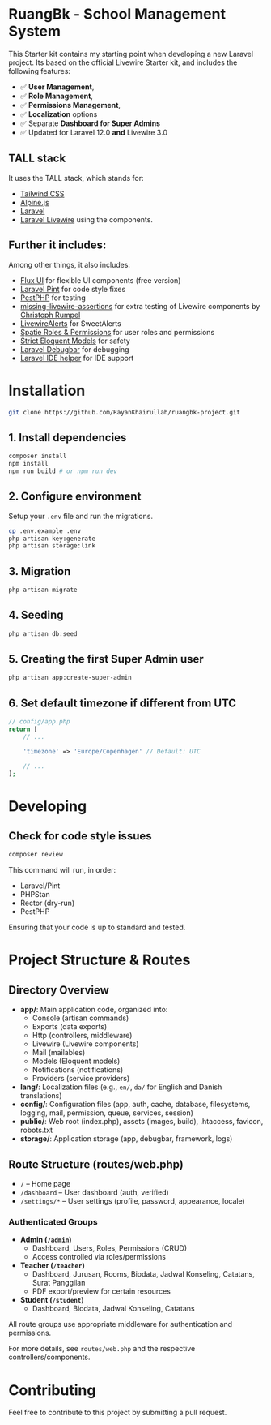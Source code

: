 # RuangBk - School Management System

This Starter kit contains my starting point when developing a new Laravel project. Its based on the official Livewire Starter kit, and includes the following features:
- ✅ **User Management**, 
- ✅ **Role Management**,
- ✅ **Permissions Management**,
- ✅ **Localization** options
- ✅ Separate **Dashboard for Super Admins**
- ✅ Updated for Laravel 12.0 **and** Livewire 3.0

## TALL stack
It uses the TALL stack, which stands for:
-   [Tailwind CSS](https://tailwindcss.com)
-   [Alpine.js](https://alpinejs.dev)
-   [Laravel](https://laravel.com)
-   [Laravel Livewire](https://livewire.laravel.com) using the components.

## Further it includes:
Among other things, it also includes:
-   [Flux UI](https://fluxui.dev) for flexible UI components (free version)
-   [Laravel Pint](https://github.com/laravel/pint) for code style fixes
-   [PestPHP](https://pestphp.com) for testing
-   [missing-livewire-assertions](https://github.com/christophrumpel/missing-livewire-assertions) for extra testing of Livewire components by [Christoph Rumpel](https://github.com/christophrumpel)
-   [LivewireAlerts](https://github.com/jantinnerezo/livewire-alert) for SweetAlerts
-   [Spatie Roles & Permissions](https://spatie.be/docs/laravel-permission/v5/introduction) for user roles and permissions
-   [Strict Eloquent Models](https://planetscale.com/blog/laravels-safety-mechanisms) for safety
-   [Laravel Debugbar](https://github.com/barryvdh/laravel-debugbar) for debugging
-   [Laravel IDE helper](https://github.com/barryvdh/laravel-ide-helper) for IDE support

# Installation

```bash
git clone https://github.com/RayanKhairullah/ruangbk-project.git
```

## 1. Install dependencies

```bash
composer install
npm install
npm run build # or npm run dev
```

## 2. Configure environment

Setup your `.env` file and run the migrations.

```bash
cp .env.example .env
php artisan key:generate
php artisan storage:link
```

## 3. Migration

```bash
php artisan migrate
```

## 4. Seeding

```bash
php artisan db:seed
```

## 5. Creating the first Super Admin user

```bash
php artisan app:create-super-admin
```

## 6. Set default timezone if different from UTC

```php
// config/app.php
return [
    // ...

    'timezone' => 'Europe/Copenhagen' // Default: UTC

    // ...
];
```

# Developing

## Check for code style issues

```bash
composer review
```

This command will run, in order:

-   Laravel/Pint
-   PHPStan
-   Rector (dry-run)
-   PestPHP

Ensuring that your code is up to standard and tested.

# Project Structure & Routes

## Directory Overview

- **app/**: Main application code, organized into:
  - Console (artisan commands)
  - Exports (data exports)
  - Http (controllers, middleware)
  - Livewire (Livewire components)
  - Mail (mailables)
  - Models (Eloquent models)
  - Notifications (notifications)
  - Providers (service providers)
- **lang/**: Localization files (e.g., `en/`, `da/` for English and Danish translations)
- **config/**: Configuration files (app, auth, cache, database, filesystems, logging, mail, permission, queue, services, session)
- **public/**: Web root (index.php), assets (images, build), .htaccess, favicon, robots.txt
- **storage/**: Application storage (app, debugbar, framework, logs)

## Route Structure (routes/web.php)

- `/` – Home page
- `/dashboard` – User dashboard (auth, verified)
- `/settings/*` – User settings (profile, password, appearance, locale)

### Authenticated Groups

- **Admin (`/admin`)**
  - Dashboard, Users, Roles, Permissions (CRUD)
  - Access controlled via roles/permissions
- **Teacher (`/teacher`)**
  - Dashboard, Jurusan, Rooms, Biodata, Jadwal Konseling, Catatans, Surat Panggilan
  - PDF export/preview for certain resources
- **Student (`/student`)**
  - Dashboard, Biodata, Jadwal Konseling, Catatans

All route groups use appropriate middleware for authentication and permissions.

For more details, see `routes/web.php` and the respective controllers/components.

# Contributing

Feel free to contribute to this project by submitting a pull request.
